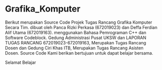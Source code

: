 # Grafika_Komputer
Berikut merupakan Source Code Projek Tugas Rancang Grafika Komputer Secara Tim. dibuat oleh Panca Rizki Perkasa (672019023) dan Deffa Ferdian Alif Utama (672019163).
menggunakan Bahasa Pemrograman C++ dan Software Codeblock.
Gedung Administrasi Pusat UKSW dan LAPORAN TUGAS RANCANG 672019023-672019163, Merupakan Tugas Rancang Dosen dan Gedung Ciri Khas ITB, Merupakan Tugas Rancang Asisten Dosen.
Source Code Kami berikan bertujuan untuk dapat belajar bersama.

Selamat Belajar
